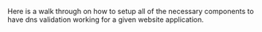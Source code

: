 

Here is a walk through on how to setup all of the necessary components to have dns validation working for a given website application. 
